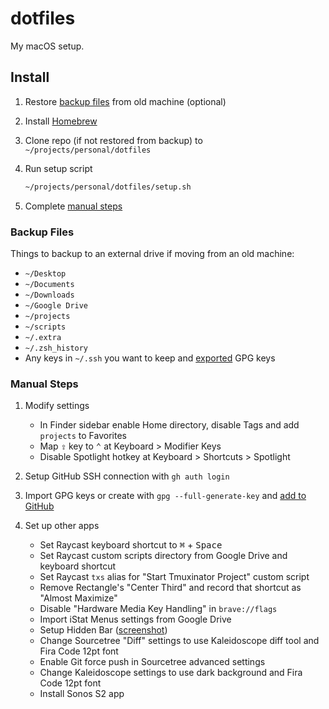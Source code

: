 # dotfiles

My macOS setup.

## Install

1. Restore [backup files](#backup-files) from old machine (optional)

2. Install [Homebrew](https://brew.sh/)

3. Clone repo (if not restored from backup) to `~/projects/personal/dotfiles`

3. Run setup script

    ```sh
    ~/projects/personal/dotfiles/setup.sh
    ```

4. Complete [manual steps](#manual-steps)

### Backup Files

Things to backup to an external drive if moving from an old machine:

- `~/Desktop`
- `~/Documents`
- `~/Downloads`
- `~/Google Drive`
- `~/projects`
- `~/scripts`
- `~/.extra`
- `~/.zsh_history`
- Any keys in `~/.ssh` you want to keep and [exported](https://gpgtools.tenderapp.com/kb/gpg-keychain-faq/backup-or-transfer-your-keys#backup-single-key) GPG keys

### Manual Steps

1. Modify settings

    - In Finder sidebar enable Home directory, disable Tags and add `projects` to Favorites
    - Map <kbd>⇪</kbd> key to <kbd>⌃</kbd> at Keyboard > Modifier Keys
    - Disable Spotlight hotkey at Keyboard > Shortcuts > Spotlight

2. Setup GitHub SSH connection with `gh auth login`

3. Import GPG keys or create with `gpg --full-generate-key` and [add to GitHub](https://docs.github.com/en/github/authenticating-to-github/generating-a-new-gpg-key)

4. Set up other apps

    - Set Raycast keyboard shortcut to <kbd>⌘</kbd> + <kbd>Space</kbd>
    - Set Raycast custom scripts directory from Google Drive and keyboard shortcut
    - Set Raycast `txs` alias for "Start Tmuxinator Project" custom script
    - Remove Rectangle's "Center Third" and record that shortcut as "Almost Maximize"
    - Disable "Hardware Media Key Handling" in `brave://flags`
    - Import iStat Menus settings from Google Drive
    - Setup Hidden Bar ([screenshot](https://i.imgur.com/Q1FwwJR.png))
    - Change Sourcetree "Diff" settings to use Kaleidoscope diff tool and Fira Code 12pt font
    - Enable Git force push in Sourcetree advanced settings
    - Change Kaleidoscope settings to use dark background and Fira Code 12pt font
    - Install Sonos S2 app
